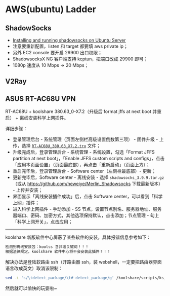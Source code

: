 # AWS(ubuntu) Ladder

## ShadowSocks

+ [Installing and running shadowsocks on Ubuntu Server](https://gist.github.com/zhiguangwang/7018fbc0a38a5b663868)
+ 注意要重新配置，listen 和 target 都要填 aws private ip；
+ 另外 EC2 console 要开启 29900 出口权限；
+ ShadowsocksX NG 客户端支持 kcptun，把端口改成 29900 即可；
+ 1080p 速度从 10 Mbps -> 20 Mbps；

## V2Ray

## ASUS RT-AC68U VPN

RT-AC68U + koolshare 380.63_0-X7.2（升级后 format jffs at next boot 并重启） + 离线安装科学上网插件。

详细步骤：

+ 登录管理后台 - 系统管理（页面左侧栏高级设置倒数第三项） - 固件升级 - 上传，选择 [`RT-AC68U_380.63_X7.2.trx`](https://firmware.koolshare.cn/Koolshare_Merlin_Legacy_380/ASUS/RT-AC68U/X7.2/) 文件；
+ 升级完成后，登录管理后台 - 系统管理 - 系统设置，勾选「Format JFFS partition at next boot」，「Enable JFFS custom scripts and configs」，点击「应用本页面设置」（页面最底部），再点击「重新启动」（页面上方）；
+ 重启完毕后，登录管理后台 - Software center（左侧栏最底部）- 更新；
+ 更新完毕后，Software center - 离线安装 - 选择 `shadowsocks_3.9.9.tar.gz`（或从 https://github.com/heweiye/Merlin_Shadowsocks 下载最新版本） - 上传并安装；
+ 界面显示「离线安装插件成功」后，点击 Software center，可以看到「科学上网」插件；
+ 进入科学上网插件 - 手动添加 - SS 节点，设置节点别名、服务器地址、服务器端口、密码、加密方式，其他选项保持默认，点击添加；节点管理 - 勾上「科学上网开关」，点击应用；

---

koolshare 新版软件中心屏蔽了某些软件的安装，具体报错信息参考如下：

```bash
检测到离线安装包：koolss 含非法关键词！！！
根据法律规定，koolshare 软件中心将不会安装此插件！！！
```

解决办法是登陆软路由 ssh（开路由器 ssh，装 webshell，一定要把路由器界面语言改成英文）取消该限制：

```bash
sed -i 's/\tdetect_package/\t# detect_package/g' /koolshare/scripts/ks_tar_install.sh
```

然后就可以愉快的玩耍啦~
